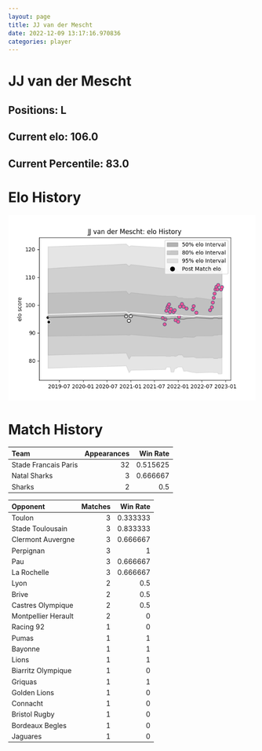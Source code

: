 ```yaml
---  
layout: page  
title: JJ van der Mescht  
date: 2022-12-09 13:17:16.970836  
categories: player  
---
```

# JJ van der Mescht

## Positions: L

## Current elo: 106.0

## Current Percentile: 83.0

# Elo History


![elo history](history_JJvanderMescht.png)
# Match History


| Team                 |   Appearances |   Win Rate |
|:---------------------|--------------:|-----------:|
| Stade Francais Paris |            32 |   0.515625 |
| Natal Sharks         |             3 |   0.666667 |
| Sharks               |             2 |   0.5      |

| Opponent            |   Matches |   Win Rate |
|:--------------------|----------:|-----------:|
| Toulon              |         3 |   0.333333 |
| Stade Toulousain    |         3 |   0.833333 |
| Clermont Auvergne   |         3 |   0.666667 |
| Perpignan           |         3 |   1        |
| Pau                 |         3 |   0.666667 |
| La Rochelle         |         3 |   0.666667 |
| Lyon                |         2 |   0.5      |
| Brive               |         2 |   0.5      |
| Castres Olympique   |         2 |   0.5      |
| Montpellier Herault |         2 |   0        |
| Racing 92           |         1 |   0        |
| Pumas               |         1 |   1        |
| Bayonne             |         1 |   1        |
| Lions               |         1 |   1        |
| Biarritz Olympique  |         1 |   0        |
| Griquas             |         1 |   1        |
| Golden Lions        |         1 |   0        |
| Connacht            |         1 |   0        |
| Bristol Rugby       |         1 |   0        |
| Bordeaux Begles     |         1 |   0        |
| Jaguares            |         1 |   0        |